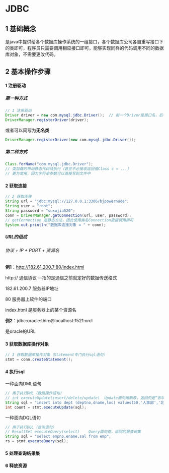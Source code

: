 # JDBC

## 1 基础概念

是java中提供给各个数据库操作系统的一组接口，各个数据库公司各自重写接口下的类即可，程序员只需要调用相应接口即可，能够实现同样的代码调用不同的数据库对象，不需要更改代码。

## 2 基本操作步骤

#### 1 注册驱动

##### 第一种方式

```java
// 1 注册驱动
Driver driver = new com.mysql.jdbc.Driver();  // 前一个Driver是接口名，后一个是Driver是类名
DriverManager.registerDriver(driver);
```

或者可以简写为**无名类**

```java
DriverManager.registerDriver(new com.mysql.jdbc.Driver());
```

##### 第二种方式

```java
Class.forName("com.mysql.jdbc.Driver");
// 类加载时带动静态代码块执行（甚至不必接收返回值Class c = ...）
// 更为常用，因为字符串参数可以直接写到文件中
```

#### 2 获取连接

```java
// 2 获取连接
String url = "jdbc:mysql://127.0.0.1:3306/bjpowernode";
String user = "root";
String password = "suxujia520";
conn = DriverManager.getConnection(url, user, password);   
// getConnection 是静态方法，因此使用类名Connection直接调用即可
System.out.println("数据库连接对象 = " + conn);
```

##### URL的组成

###### 协议 + IP + PORT + 资源名

**例1**：http://182.61.200.7:80/index.html 

http://   通信协议  --指的是通信之前就定好的数据传送格式

182.61.200.7   服务器IP地址

80  服务器上软件的端口

index.html    是服务器上的某个资源名

**例2**：jdbc:oracle:thin:@localhost:1521:orcl

是oracle的URL

#### 3 获取数据库操作对象

```java
// 3 获取数据库操作对象（Statement专门执行sql语句）
stmt = conn.createStatement();
```

#### 4 执行sql

一种面向DML语句

```java
// 用于执行DML（数据操作语句）
// int executeUpdate(insert/delete/update)  Update面向增删改，返回的是“影响数据库中的记录条数”
String sql = "insert into dept (deptno,dname,loc) values(50,'人事部','北京')";
int count = stmt.executeUpdate(sql);
```

一种面向DQL语句

```java
// 用于执行DQL（查询语句）
// ResultSet executeQuery(select)    Query面向查，返回的是查询集
String sql = "select empno,ename,sal from emp";
rs = stmt.executeQuery(sql);
```

#### 5 处理查询结果集

#### 6 释放资源
